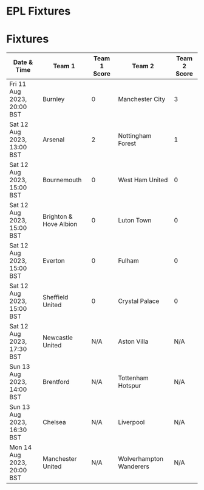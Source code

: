 # EPL Fixtures

# Fixtures

<!-- START_TABLE -->
| Date & Time | Team 1 | Team 1 Score | Team 2 | Team 2 Score |
|-------------|--------|--------------|--------|--------------|
| Fri 11 Aug 2023, 20:00 BST | Burnley | 0 | Manchester City | 3 |
| Sat 12 Aug 2023, 13:00 BST | Arsenal | 2 | Nottingham Forest | 1 |
| Sat 12 Aug 2023, 15:00 BST | Bournemouth | 0 | West Ham United | 0 |
| Sat 12 Aug 2023, 15:00 BST | Brighton & Hove Albion | 0 | Luton Town | 0 |
| Sat 12 Aug 2023, 15:00 BST | Everton | 0 | Fulham | 0 |
| Sat 12 Aug 2023, 15:00 BST | Sheffield United | 0 | Crystal Palace | 0 |
| Sat 12 Aug 2023, 17:30 BST | Newcastle United | N/A | Aston Villa | N/A |
| Sun 13 Aug 2023, 14:00 BST | Brentford | N/A | Tottenham Hotspur | N/A |
| Sun 13 Aug 2023, 16:30 BST | Chelsea | N/A | Liverpool | N/A |
| Mon 14 Aug 2023, 20:00 BST | Manchester United | N/A | Wolverhampton Wanderers | N/A |
<!-- END_TABLE -->
